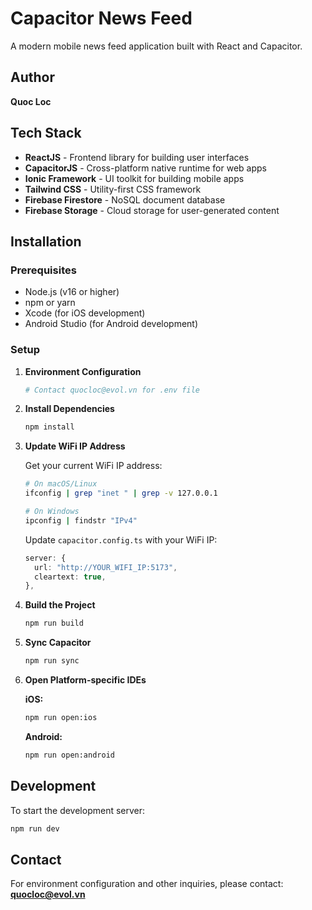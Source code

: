 # Capacitor News Feed

A modern mobile news feed application built with React and Capacitor.

## Author

**Quoc Loc**

## Tech Stack

- **ReactJS** - Frontend library for building user interfaces
- **CapacitorJS** - Cross-platform native runtime for web apps
- **Ionic Framework** - UI toolkit for building mobile apps
- **Tailwind CSS** - Utility-first CSS framework
- **Firebase Firestore** - NoSQL document database
- **Firebase Storage** - Cloud storage for user-generated content

## Installation

### Prerequisites

- Node.js (v16 or higher)
- npm or yarn
- Xcode (for iOS development)
- Android Studio (for Android development)

### Setup

1. **Environment Configuration**

   ```bash
   # Contact quocloc@evol.vn for .env file
   ```

2. **Install Dependencies**

   ```bash
   npm install
   ```

3. **Update WiFi IP Address**

   Get your current WiFi IP address:

   ```bash
   # On macOS/Linux
   ifconfig | grep "inet " | grep -v 127.0.0.1

   # On Windows
   ipconfig | findstr "IPv4"
   ```

   Update `capacitor.config.ts` with your WiFi IP:

   ```typescript
   server: {
     url: "http://YOUR_WIFI_IP:5173",
     cleartext: true,
   },
   ```

4. **Build the Project**

   ```bash
   npm run build
   ```

5. **Sync Capacitor**

   ```bash
   npm run sync
   ```

6. **Open Platform-specific IDEs**

   **iOS:**

   ```bash
   npm run open:ios
   ```

   **Android:**

   ```bash
   npm run open:android
   ```

## Development

To start the development server:

```bash
npm run dev
```

## Contact

For environment configuration and other inquiries, please contact:
**quocloc@evol.vn**
